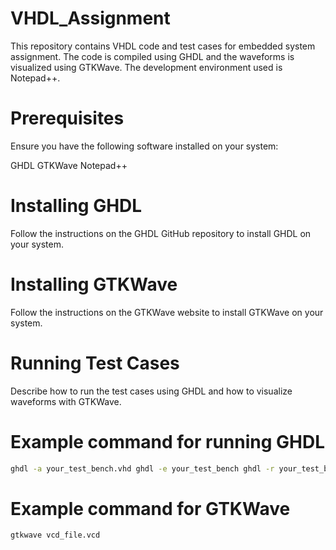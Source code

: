 # VHDL_Assignment
This repository contains VHDL code and test cases for embedded system assignment. The code is compiled using GHDL and the waveforms is visualized using GTKWave. The development environment used is Notepad++.

# Prerequisites
Ensure you have the following software installed on your system:

GHDL GTKWave Notepad++

# Installing GHDL
Follow the instructions on the GHDL GitHub repository to install GHDL on your system.

# Installing GTKWave
Follow the instructions on the GTKWave website to install GTKWave on your system.

# Running Test Cases 
Describe how to run the test cases using GHDL and how to visualize waveforms with GTKWave.

# Example command for running GHDL
```bash
ghdl -a your_test_bench.vhd ghdl -e your_test_bench ghdl -r your_test_bench --vcd=vcd_file.vcd
```

# Example command for GTKWave
```bash
gtkwave vcd_file.vcd
```
